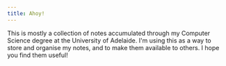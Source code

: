 ```yaml
---
title: Ahoy!
---
```

This is mostly a collection of notes accumulated through my Computer Science degree at the University of Adelaide. I'm using this as a way to store and organise my notes, and to make them available to others. I hope you find them useful!
